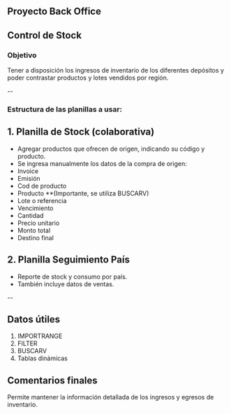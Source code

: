 ## Proyecto Back Office

## Control de Stock

### Objetivo
Tener a disposición los ingresos de inventario de los diferentes depósitos y poder contrastar productos y lotes vendidos por región.

--

### Estructura de las planillas a usar:

## 1. Planilla de Stock (colaborativa)
- Agregar productos que ofrecen de origen, indicando su código y producto.
- Se ingresa manualmente los datos de la compra de origen:
- Invoice
- Emisión
- Cod de producto
- Producto **(Importante, se utiliza BUSCARV)
- Lote o referencia
- Vencimiento
- Cantidad
- Precio unitario
- Monto total
- Destino final

## 2. Planilla Seguimiento País 
- Reporte de stock y consumo por país.
- También incluye datos de ventas.

--

## Datos útiles
1. IMPORTRANGE
2. FILTER
4. BUSCARV
3. Tablas dinámicas

## Comentarios finales

Permite mantener la información detallada de los ingresos y egresos de inventario.






